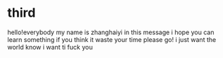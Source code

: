# third
hello!everybody
my name is zhanghaiyi
in this message
i hope you can learn something
if you think it waste your time
please go!
i just want the world know i want ti fuck you
